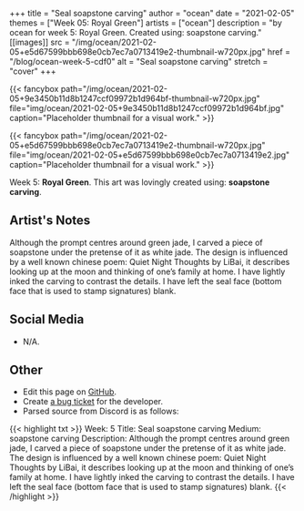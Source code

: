 +++
title =       "Seal soapstone carving"
author =      "ocean"
date =        "2021-02-05"
themes =      ["Week 05: Royal Green"]
artists =     ["ocean"]
description = "by ocean for week 5: Royal Green. Created using: soapstone carving."
[[images]]
              src = "/img/ocean/2021-02-05+e5d67599bbb698e0cb7ec7a0713419e2-thumbnail-w720px.jpg"
              href = "/blog/ocean-week-5-cdf0"
              alt = "Seal soapstone carving"
              stretch = "cover"
+++


{{< fancybox path="/img/ocean/2021-02-05+9e3450b11d8b1247ccf09972b1d964bf-thumbnail-w720px.jpg" file="img/ocean/2021-02-05+9e3450b11d8b1247ccf09972b1d964bf.jpg" caption="Placeholder thumbnail for a visual work." >}}

{{< fancybox path="/img/ocean/2021-02-05+e5d67599bbb698e0cb7ec7a0713419e2-thumbnail-w720px.jpg" file="img/ocean/2021-02-05+e5d67599bbb698e0cb7ec7a0713419e2.jpg" caption="Placeholder thumbnail for a visual work." >}}


Week 5: **Royal Green**. This art was lovingly created using: **soapstone carving**.

## Artist's Notes

Although the prompt centres around green jade, I carved a piece of soapstone under the pretense of it as white jade. The design is influenced by a well known chinese poem: Quiet Night Thoughts by LiBai, it describes looking up at the moon and thinking of one’s family at home.
I have lightly inked the carving to contrast the details. I have left the seal face (bottom face that is used to stamp signatures) blank.

## Social Media

- N/A.

## Other

- Edit this page on [GitHub](https://github.com/teaminkling/web-refresh/edit/main/content/blog/ocean-week-5-cdf0.md).
- Create [a bug ticket](https://github.com/teaminkling/web-refresh/issues/new?assignees=&labels=bug&template=problem-report.md&title=) for the developer.
- Parsed source from Discord is as follows:

{{< highlight txt >}}
Week: 5
Title: Seal soapstone carving
Medium: soapstone carving
Description: Although the prompt centres around green jade, I carved a piece of soapstone under the pretense of it as white jade. The design is influenced by a well known chinese poem: Quiet Night Thoughts by LiBai, it describes looking up at the moon and thinking of one’s family at home.
I have lightly inked the carving to contrast the details. I have left the seal face (bottom face that is used to stamp signatures) blank.
{{< /highlight >}}